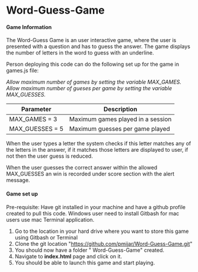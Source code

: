 # Word-Guess-Game #


#### Game Information ####
The Word-Guess Game is an user interactive game, where the user is presented with a question and has to guess the answer. The game displays the number of letters in the word to guess with an underline. 

Person deploying this code can do the following set up for the game in games.js file:

*Allow maximum number of games by setting the variable MAX_GAMES.*      
*Allow maximum number of gueses per game by setting the variable MAX_GUESSES.*      

|Parameter| Description|
|------------|-------------|
|MAX_GAMES = 3| Maximum games played in a session|
|MAX_GUESSES = 5| Maximum guesses per game played|

When the user types a letter the system checks if this letter matches any of the letters in the answer, if it matches those letters are displayed to user, if not then the user guess is reduced.

When the user guesses the correct answer within the allowed MAX_GUESSES an win is recorded under score section with the alert message.


#### Game set up ####

Pre-requisite:
Have git installed in your machine and have a github profile created to pull this code. 
Windows user need to install Gitbash for mac users use mac Terminal application.

1. Go to the location in your hard drive where you want to store this game using Gitbash or Terminal
2. Clone the git location "https://github.com/pmijar/Word-Guess-Game.git"
3. You should now have a folder " Word-Guess-Game" created.
4. Navigate to **index.html** page and click on it.
5. You should be able to launch this game and start playing.


